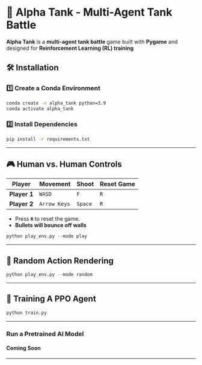 # **🚀 Alpha Tank - Multi-Agent Tank Battle**
**Alpha Tank** is a **multi-agent tank battle** game built with **Pygame** and designed for **Reinforcement Learning (RL) training**

## **🛠 Installation**
### **1️⃣ Create a Conda Environment**
```bash
conda create -n alpha_tank python=3.9
conda activate alpha_tank
```

### **2️⃣ Install Dependencies**
```bash
pip install -r requirements.txt
```

---

## **🎮 Human vs. Human Controls**
| **Player** | **Movement** | **Shoot** | **Reset Game** |
|-----------|------------|---------|--------------|
| **Player 1** | `WASD` | `F` | `R` |
| **Player 2** | `Arrow Keys` | `Space` | `R` |

- Press **`R`** to reset the game.
- **Bullets will bounce off walls**

```python
python play_env.py --mode play
```
---

## **🤖 Random Action Rendering**
```python
python play_env.py --mode random
```

---

## **🚀 Training A PPO Agent**
```python
python train.py
```

---
### **Run a Pretrained AI Model**
#### Coming Soon
---

